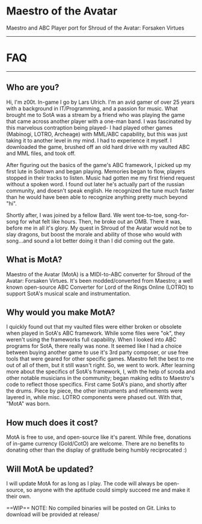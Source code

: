 # Maestro of the Avatar
Maestro and ABC Player port for Shroud of the Avatar: Forsaken Virtues

----------

# FAQ

----------

## Who are you?
Hi, I'm z00t. In-game I go by Lars Ulrich. I'm an avid gamer of over 25 years with a background in IT/Programming, and a passion for music. What brought me to SotA was a stream by a friend who was playing 
the game that came across another player with a one-man band. I was fascinated by this marvelous contraption being played- I had played other games (Mabinogi, LOTRO, Archeage) with MML/ABC capability, but this was just taking it to another level in my mind. I had to experience it myself. I downloaded the game, brushed off an old hard drive with my vaulted ABC and MML files, and took off.

After figuring out the basics of the game's ABC framework, I picked up my first lute in Soltown and began playing. Memories began to flow, players stopped in their tracks to listen. Music had gotten me my
first friend request without a spoken word. I found out later he's actually part of the russian community, and doesn't speak english. He recognized the tune much faster than he would have been able to recognize anything pretty much beyond "hi".

Shortly after, I was joined by a fellow Bard. We went toe-to-toe, song-for-song for what felt like hours. Then, he broke out an OMB. There it was, before me in all it's glory. My quest in Shroud of the Avatar would not be to slay dragons, but boost the morale and ability of those who would with song...and sound a lot better doing it than I did coming out the gate.


## What is MotA?
Maestro of the Avatar (MotA) is a MIDI-to-ABC converter for Shroud of the Avatar: Forsaken Virtues. It's been modded/converted from Maestro; a well known open-source ABC Converter for Lord of the Rings
Online (LOTRO) to support SotA's musical scale and instrumentation.


## Why would you make MotA?
I quickly found out that my vaulted files were either broken or obsolete when played in SotA's ABC framework. While some files were "ok", they weren't using the frameworks full capability. When I looked
into ABC programs for SotA, there really was none. It seemed like I had a choice between buying another game to use it's 3rd party composer, or use free tools that were geared for other specific games. Maestro felt the best to me out of all of them, but it still wasn't right. So, we went to work. After learning more about the specifics of SotA's framework, I, with the help of scroda and other notable musicians in the community; began making edits to Maestro's code to reflect those specifics. First came SotA's piano, and shortly after the drums. Piece by piece, the other instruments and refinements were layered in, while misc. LOTRO components were phased out. With that, "MotA" was born.


## How much does it cost?
MotA is free to use, and open-source like it's parent. While free, donations of in-game currency (Gold/CotO) are welcome. There are no benefits to donating other than the display of gratitude being humbly reciprocated :)


## Will MotA be updated?
I will update MotA for as long as I play. The code will always be open-source, so anyone with the aptitude could simply succeed me and make it their own.

==WIP==
NOTE: No compiled binaries will be posted on Git. Links to download will be provided at release/
